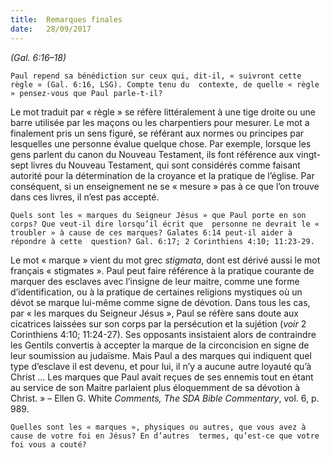 ```yaml
---
title:  Remarques finales
date:   28/09/2017
---
```

*(Gal. 6:16–18)*

`Paul repend sa bénédiction sur ceux qui, dit-il, « suivront cette règle » (Gal. 6:16, LSG). Compte tenu du  contexte, de quelle « règle » pensez-vous que Paul parle-t-il?`

Le mot traduit par « règle » se réfère littéralement à une tige droite ou une barre utilisée par les maçons ou les  charpentiers pour mesurer. Le mot a finalement pris un sens figuré, se référant aux normes ou principes par  lesquelles une personne évalue quelque chose. Par exemple, lorsque les gens parlent du canon du Nouveau  Testament, ils font référence aux vingt-sept livres du Nouveau Testament, qui sont considérés comme faisant  autorité pour la détermination de la croyance et la pratique de l’église. Par conséquent, si un enseignement ne  se « mesure » pas à ce que l’on trouve dans ces livres, il n’est pas accepté. 

`Quels sont les « marques du Seigneur Jésus » que Paul porte en son corps? Que veut-il dire lorsqu’il écrit que  personne ne devrait le « troubler » à cause de ces marques? Galates 6:14 peut-il aider à répondre à cette  question? Gal. 6:17; 2 Corinthiens 4:10; 11:23-29.`

Le mot « marque » vient du mot grec *stigmata*, dont est dérivé aussi le mot français « stigmates ». Paul peut  faire référence à la pratique courante de marquer des esclaves avec l’insigne de leur maitre, comme une forme  d’identification, ou à la pratique de certaines religions mystiques où un dévot se marque lui-même comme  signe de dévotion. Dans tous les cas, par « les marques du Seigneur Jésus », Paul se réfère sans doute aux  cicatrices laissées sur son corps par la persécution et la sujétion (*voir* 2 Corinthiens 4:10; 11:24-27). Ses  opposants insistaient alors de contraindre les Gentils convertis à accepter la marque de la circoncision en signe  de leur soumission au judaïsme. Mais Paul a des marques qui indiquent quel type d’esclave il est devenu, et  pour lui, il n’y a aucune autre loyauté qu’à Christ … Les marques que Paul avait reçues de ses ennemis tout en  étant au service de son Maitre parlaient plus éloquemment de sa dévotion à Christ. » – Ellen G. White *Comments, The SDA Bible Commentary*, vol. 6, p. 989.

`Quelles sont les « marques », physiques ou autres, que vous avez à cause de votre foi en Jésus? En d’autres  termes, qu’est-ce que votre foi vous a couté?`